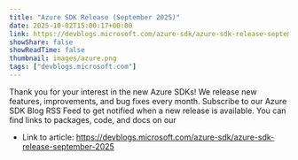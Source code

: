 ```yaml
---
title: "Azure SDK Release (September 2025)"
date: 2025-10-02T15:00:17+00:00
link: https://devblogs.microsoft.com/azure-sdk/azure-sdk-release-september-2025
showShare: false
showReadTime: false
thumbnail: images/azure.png
tags: ["devblogs.microsoft.com"]
---
```

Thank you for your interest in the new Azure SDKs! We release new features, improvements, and bug fixes every month. Subscribe to our Azure SDK Blog RSS Feed to get notified when a new release is available. You can find links to packages, code, and docs on our

- Link to article: https://devblogs.microsoft.com/azure-sdk/azure-sdk-release-september-2025